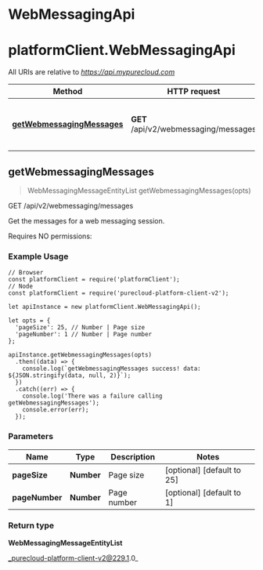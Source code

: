 # WebMessagingApi

# platformClient.WebMessagingApi

All URIs are relative to *https://api.mypurecloud.com*

| Method | HTTP request | Description |
| ------------- | ------------- | ------------- |
[**getWebmessagingMessages**](WebMessagingApi#getWebmessagingMessages) | **GET** /api/v2/webmessaging/messages | Get the messages for a web messaging session.



## getWebmessagingMessages

> WebMessagingMessageEntityList getWebmessagingMessages(opts)


GET /api/v2/webmessaging/messages

Get the messages for a web messaging session.

Requires NO permissions:

### Example Usage

```{"language":"javascript"}
// Browser
const platformClient = require('platformClient');
// Node
const platformClient = require('purecloud-platform-client-v2');

let apiInstance = new platformClient.WebMessagingApi();

let opts = { 
  'pageSize': 25, // Number | Page size
  'pageNumber': 1 // Number | Page number
};

apiInstance.getWebmessagingMessages(opts)
  .then((data) => {
    console.log(`getWebmessagingMessages success! data: ${JSON.stringify(data, null, 2)}`);
  })
  .catch((err) => {
    console.log('There was a failure calling getWebmessagingMessages');
    console.error(err);
  });
```

### Parameters


| Name | Type | Description  | Notes |
| ------------- | ------------- | ------------- | ------------- |
 **pageSize** | **Number** | Page size | [optional] [default to 25] |
 **pageNumber** | **Number** | Page number | [optional] [default to 1] |

### Return type

**WebMessagingMessageEntityList**


_purecloud-platform-client-v2@229.1.0_
